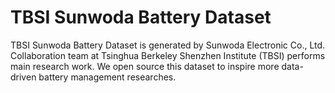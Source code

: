 # TBSI Sunwoda Battery Dataset
TBSI Sunwoda Battery Dataset is generated by Sunwoda Electronic Co., Ltd. Collaboration team at Tsinghua Berkeley Shenzhen Institute (TBSI) performs main research work. We open source this dataset to inspire more data-driven battery management researches.
